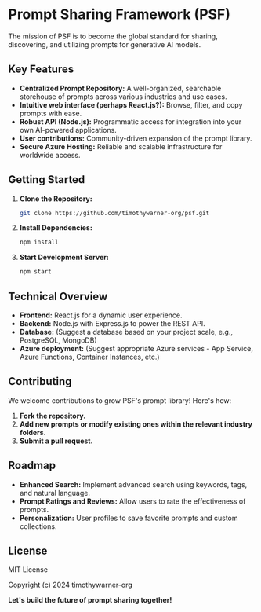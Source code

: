 # Prompt Sharing Framework (PSF)

The mission of PSF is to become the global standard for sharing, discovering, and utilizing prompts for generative AI models.

## Key Features

*   **Centralized Prompt Repository:** A well-organized, searchable storehouse of prompts across various industries and use cases.
*   **Intuitive web interface (perhaps React.js?):** Browse, filter, and copy prompts with ease.
*   **Robust API (Node.js):** Programmatic access for integration into your own AI-powered applications.
*   **User contributions:** Community-driven expansion of the prompt library.
*   **Secure Azure Hosting:** Reliable and scalable infrastructure for worldwide access.

## Getting Started

1.  **Clone the Repository:**
    ```bash
    git clone https://github.com/timothywarner-org/psf.git
    ```

2.  **Install Dependencies:**
    ```bash
    npm install
    ```

3.  **Start Development Server:**
    ```bash
    npm start
    ```

## Technical Overview

*   **Frontend:** React.js for a dynamic user experience.
*   **Backend:** Node.js with Express.js to power the REST API.
*   **Database:** (Suggest a database based on your project scale, e.g., PostgreSQL, MongoDB)
*   **Azure deployment:** (Suggest appropriate Azure services - App Service, Azure Functions, Container Instances, etc.)

## Contributing

We welcome contributions to grow PSF's prompt library! Here's how:

1.  **Fork the repository.**
2.  **Add new prompts or modify existing ones within the relevant industry folders.**
3.  **Submit a pull request.**

## Roadmap

*   **Enhanced Search:** Implement advanced search using keywords, tags, and natural language.
*   **Prompt Ratings and Reviews:** Allow users to rate the effectiveness of prompts.
*   **Personalization:** User profiles to save favorite prompts and custom collections.

## License

MIT License

Copyright (c) 2024 timothywarner-org

**Let's build the future of prompt sharing together!**
